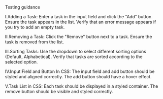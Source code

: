 Testing guidance

I.Adding a Task:
  Enter a task in the input field and click the "Add" button.
  Ensure the task appears in the list.
  Verify that an error message appears if you try to add an empty task.
  
II.Removing a Task:
  Click the "Remove" button next to a task.
  Ensure the task is removed from the list.
  
III.Sorting Tasks:
  Use the dropdown to select different sorting options (Default, Alphabetical).
  Verify that tasks are sorted according to the selected option.

IV.Input Field and Button In CSS:
  The input field and add button should be styled and aligned correctly.
  The add button should have a hover effect.
  
V.Task List in CSS:
  Each task should be displayed in a styled container.
  The remove button should be visible and styled correctly.
